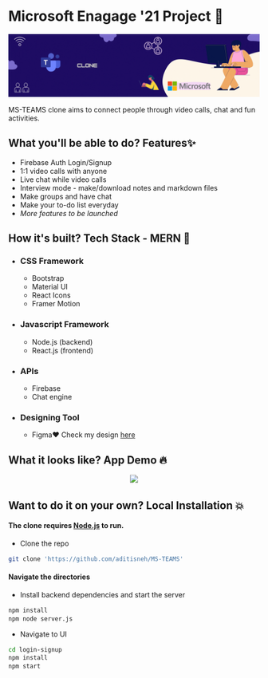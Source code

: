 # Microsoft Enagage '21 Project 💛
<p align="center"><img src="https://github.com/aditisneh/MS-TEAMS/blob/master/Readme-Assests/banner.gif"></p>
MS-TEAMS clone aims to connect people through video calls, chat and fun activities.

## What you'll be able to do? Features✨

- Firebase Auth Login/Signup
- 1:1 video calls with anyone
- Live chat while video calls
- Interview mode - make/download notes and markdown files
- Make groups and have chat
- Make your to-do list everyday 
- *More features to be launched*

## How it's built? Tech Stack - MERN 🚀

- ### CSS Framework
    - Bootstrap
    - Material UI
    - React Icons
    - Framer Motion

- ### Javascript Framework
    - Node.js (backend)
    - React.js (frontend)

- ### APIs
    - Firebase
    - Chat engine
 
- ### Designing Tool
    - Figma❤️ Check my design [here](https://www.figma.com/file/1FPlFqka2jccQaByiQb9qi/MSTEAMS?node-id=68%3A0)
   
 ## What it looks like? App Demo 🔥
 <p align="center"><img src="https://github.com/aditisneh/MS-TEAMS/blob/master/Readme-Assests/demo.gif"></p>
 
 ## Want to do it on your own? Local Installation 💥
 
 #### The clone requires [Node.js](https://nodejs.org/) to run. 
 - Clone the repo
 ```sh 
 git clone 'https://github.com/aditisneh/MS-TEAMS' 
 ```
#### Navigate the directories
 - Install backend dependencies and start the server
 ```sh
 npm install
 npm node server.js
 ```
 - Navigate to UI
 ```sh
 cd login-signup
 npm install
 npm start
 ```
 
